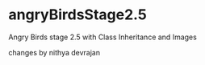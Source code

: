 # angryBirdsStage2.5
Angry Birds stage 2.5 with Class Inheritance and Images

changes by nithya devrajan
